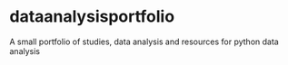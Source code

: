 # dataanalysisportfolio
A small portfolio of studies, data analysis and resources for python data analysis
